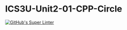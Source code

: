 # ICS3U-Unit2-01-CPP-Circle


[![GitHub's Super Linter](https://github.com/dbcalitis/ICS3U-Unit2-01-CPP-Circle/workflows/GitHub's%20Super%20Linter/badge.svg)](https://github.com/dbcalitis/ICS3U-Unit2-01-CPP-Circle/actions)
